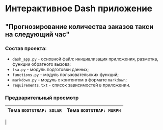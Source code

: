 # Интерактивное Dash приложение
## "Прогнозирование количества заказов такси на следующий час"
### Состав проекта:
- `dash_app.py` - основной файл: инициализация приложения, разметка, функции обратного вызова;
- `tsa.py` - модуль подготовки данных;
- `functions.py` - модуль пользовательских функций;
- `markdown.py` - модуль с контентом в формате `markdown`;
- `requirements.txt` - список зависимостей в приложении.

### Предварительный просмотр

|          Тема `BOOTSTRAP: SOLAR`       |          Тема `BOOTSTRAP: MURPH`         |
|----------------------------------------|------------------------------------------|
|

